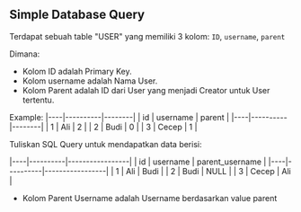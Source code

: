 ## Simple Database Query 
Terdapat sebuah table "USER" yang memiliki 3 kolom: `ID`, `username`, `parent` 

Dimana:
- Kolom ID adalah Primary Key.
- Kolom username adalah Nama User.
- Kolom Parent adalah ID dari User yang menjadi Creator untuk User tertentu.

Example:
|----|----------|--------|
| id | username | parent |
|----|----------|--------|
| 1  | Ali      |    2   |
| 2  | Budi     |    0   |
| 3  | Cecep    |    1   |

Tuliskan SQL Query untuk mendapatkan data berisi:

|----|----------|-----------------|
| id | username | parent_username |
|----|----------|-----------------|
| 1  | Ali      |    Budi         |
| 2  | Budi     |    NULL         |
| 3  | Cecep    |    Ali          |

* Kolom Parent Username adalah Username berdasarkan value parent 
